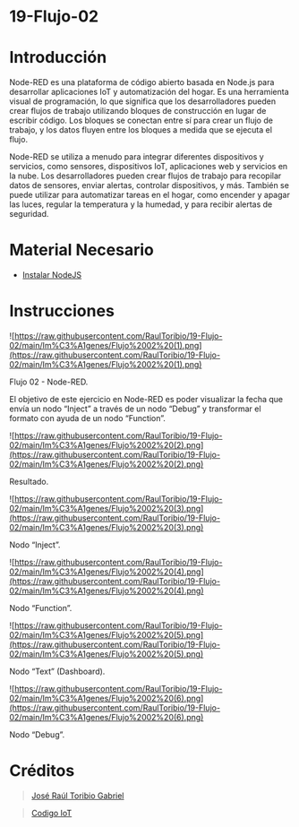 # 19-Flujo-02

# Introducción

Node-RED es una plataforma de código abierto basada en Node.js para desarrollar aplicaciones IoT y automatización del hogar. Es una herramienta visual de programación, lo que significa que los desarrolladores pueden crear flujos de trabajo utilizando bloques de construcción en lugar de escribir código. Los bloques se conectan entre sí para crear un flujo de trabajo, y los datos fluyen entre los bloques a medida que se ejecuta el flujo.

Node-RED se utiliza a menudo para integrar diferentes dispositivos y servicios, como sensores, dispositivos IoT, aplicaciones web y servicios en la nube. Los desarrolladores pueden crear flujos de trabajo para recopilar datos de sensores, enviar alertas, controlar dispositivos, y más. También se puede utilizar para automatizar tareas en el hogar, como encender y apagar las luces, regular la temperatura y la humedad, y para recibir alertas de seguridad.

# Material Necesario

- [Instalar NodeJS](https://github.com/RaulToribio/13-Instalar-NodeJS)

# Instrucciones

![https://raw.githubusercontent.com/RaulToribio/19-Flujo-02/main/Im%C3%A1genes/Flujo%2002%20(1).png](https://raw.githubusercontent.com/RaulToribio/19-Flujo-02/main/Im%C3%A1genes/Flujo%2002%20(1).png)

Flujo 02 - Node-RED.

El objetivo de este ejercicio en Node-RED es poder visualizar la fecha que envía un nodo “Inject” a través de un nodo “Debug” y transformar el formato con ayuda de un nodo “Function”.

![https://raw.githubusercontent.com/RaulToribio/19-Flujo-02/main/Im%C3%A1genes/Flujo%2002%20(2).png](https://raw.githubusercontent.com/RaulToribio/19-Flujo-02/main/Im%C3%A1genes/Flujo%2002%20(2).png)

Resultado.

![https://raw.githubusercontent.com/RaulToribio/19-Flujo-02/main/Im%C3%A1genes/Flujo%2002%20(3).png](https://raw.githubusercontent.com/RaulToribio/19-Flujo-02/main/Im%C3%A1genes/Flujo%2002%20(3).png)

Nodo “Inject”.

![https://raw.githubusercontent.com/RaulToribio/19-Flujo-02/main/Im%C3%A1genes/Flujo%2002%20(4).png](https://raw.githubusercontent.com/RaulToribio/19-Flujo-02/main/Im%C3%A1genes/Flujo%2002%20(4).png)

Nodo “Function”.

![https://raw.githubusercontent.com/RaulToribio/19-Flujo-02/main/Im%C3%A1genes/Flujo%2002%20(5).png](https://raw.githubusercontent.com/RaulToribio/19-Flujo-02/main/Im%C3%A1genes/Flujo%2002%20(5).png)

Nodo “Text” (Dashboard).

![https://raw.githubusercontent.com/RaulToribio/19-Flujo-02/main/Im%C3%A1genes/Flujo%2002%20(6).png](https://raw.githubusercontent.com/RaulToribio/19-Flujo-02/main/Im%C3%A1genes/Flujo%2002%20(6).png)

Nodo “Debug”.

# Créditos

> [José Raúl Toribio Gabriel](https://github.com/RaulToribio)
> 

> [Codigo IoT](https://github.com/codigo-iot)
>